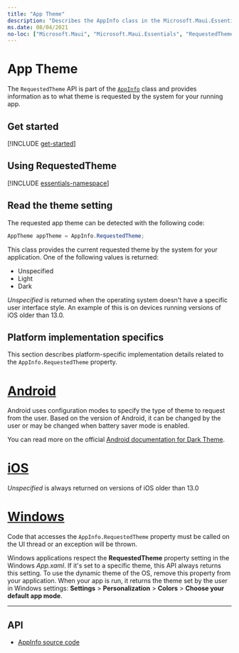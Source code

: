 ```yaml
---
title: "App Theme"
description: "Describes the AppInfo class in the Microsoft.Maui.Essentials namespace and how it can be used to detect the requested app theme."
ms.date: 08/04/2021
no-loc: ["Microsoft.Maui", "Microsoft.Maui.Essentials", "RequestedTheme"]
---
```


# App Theme

The `RequestedTheme` API is part of the [`AppInfo`](app-information.md) class and provides information as to what theme is requested by the system for your running app.

## Get started

[!INCLUDE [get-started](includes/get-started.md)]

## Using RequestedTheme

[!INCLUDE [essentials-namespace](includes/essentials-namespace.md)]

## Read the theme setting

The requested app theme can be detected with the following code:

```csharp
AppTheme appTheme = AppInfo.RequestedTheme;
```

This class provides the current requested theme by the system for your application. One of the following values is returned:

- Unspecified
- Light
- Dark

_Unspecified_ is returned when the operating system doesn't have a specific user interface style. An example of this is on devices running versions of iOS older than 13.0.

## Platform implementation specifics

This section describes platform-specific implementation details related to the `AppInfo.RequestedTheme` property.

<!-- markdownlint-disable MD025 -->

# [Android](#tab/android)

Android uses configuration modes to specify the type of theme to request from the user. Based on the version of Android, it can be changed by the user or may be changed when battery saver mode is enabled.

You can read more on the official [Android documentation for Dark Theme](https://developer.android.com/guide/topics/ui/look-and-feel/darktheme).

# [iOS](#tab/ios)

_Unspecified_ is always returned on versions of iOS older than 13.0

# [Windows](#tab/windows)

Code that accesses the `AppInfo.RequestedTheme` property must be called on the UI thread or an exception will be thrown.

Windows applications respect the **RequestedTheme** property setting in the Windows _App.xaml_. If it's set to a specific theme, this API always returns this setting. To use the dynamic theme of the OS, remove this property from your application. When your app is run, it returns the theme set by the user in Windows settings: **Settings** > **Personalization** > **Colors** > **Choose your default app mode**.

<!-- TODO: You can read more on the [UWP Requested Theme Documentation](/uwp/api/windows.ui.xaml.application.requestedtheme). -->

--------------

<!-- markdownlint-enable MD025 -->

## API

- [AppInfo source code](https://github.com/dotnet/maui/tree/main/src/Essentials/src/AppInfo)
<!-- - [AppInfo API documentation](xref:Microsoft.Maui.Essentials.AppInfo)-->
